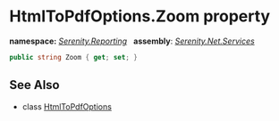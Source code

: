 # HtmlToPdfOptions.Zoom property
**namespace:** *[Serenity.Reporting](../../README.md#serenity.reporting-namespace)*   **assembly**: *[Serenity.Net.Services](../../README.md)*

```csharp
public string Zoom { get; set; }
```

## See Also

* class [HtmlToPdfOptions](../HtmlToPdfOptions.md)